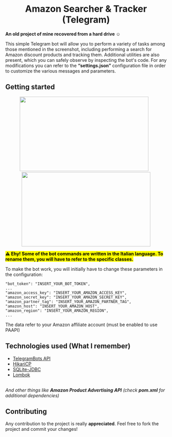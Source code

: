 <h1 align="center">Amazon Searcher & Tracker (Telegram)</h1>

<b>An old project of mine recovered from a hard drive ☺️</b>

This simple Telegram bot will allow you to perform a variety of tasks among those mentioned in the screenshot, including performing a search for Amazon discount products and tracking them. Additional utilities are also present, which you can safely observe by inspecting the bot's code. For any modifications you can refer to the <b>“settings.json”</b> configuration file in order to customize the various messages and parameters.<br/>

## Getting started

<p align="center">
  <img src="https://i.imgur.com/85VVuNE.png" width="402" height="233"/>
  &nbsp;&nbsp;
  <img src="https://i.imgur.com/4mKssnt.png" width="402" height="233"/>
</p>

<mark><b>⚠️ Ehy! Some of the bot commands are written in the Italian language. To rename them, you will have to refer to the specific classes.</b></mark>

To make the bot work, you will initially have to change these parameters in the configuration:
```
"bot_token": "INSERT_YOUR_BOT_TOKEN",
...
"amazon_access_key": "INSERT_YOUR_AMAZON_ACCESS_KEY",
"amazon_secret_key": "INSERT_YOUR_AMAZON_SECRET_KEY",
"amazon_partner_tag": "INSERT_YOUR_AMAZON_PARTNER_TAG",
"amazon_host": "INSERT_YOUR_AMAZON_HOST",
"amazon_region": "INSERT_YOUR_AMAZON_REGION",
...
```
The data refer to your Amazon affiliate account (must be enabled to use PAAPI)

## Technologies used (What I remember)

* <a href="https://github.com/rubenlagus/TelegramBots">TelegramBots API</a>
* <a href="https://github.com/brettwooldridge/HikariCP">HikariCP</a>
* <a href="https://github.com/xerial/sqlite-jdbc">SQLite-JDBC</a>
* <a href="https://projectlombok.org">Lombok</a>
<br>
<i>And other things like <b>Amazon Product Advertising API</b> (check <b>pom.xml</b> for additional dependencies)</i>

## Contributing

Any contribution to the project is really <b>appreciated</b>. Feel free to fork the project and commit your changes!<br/>
